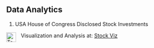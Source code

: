 ## Data Analytics

1) USA House of Congress Disclosed Stock Investments 

Visualization and Analysis at: [Stock Viz <img align="left" alt="Tableau" width="26px" src="https://www.gocrisp.com/wp-content/uploads/2021/07/Tableau-Emblem.png" style="padding-right:10px;" />](https://public.tableau.com/app/profile/jhol4417/viz/StocksofUSAHouseofCongress/TopStockVolumeperParty)